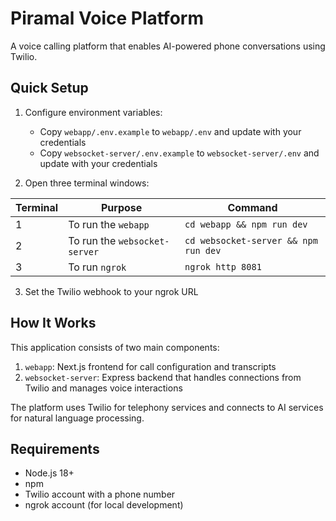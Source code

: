 # Piramal Voice Platform

A voice calling platform that enables AI-powered phone conversations using Twilio.

## Quick Setup

1. Configure environment variables:
   - Copy `webapp/.env.example` to `webapp/.env` and update with your credentials
   - Copy `websocket-server/.env.example` to `websocket-server/.env` and update with your credentials

2. Open three terminal windows:

| Terminal | Purpose                       | Command                |
| -------- | ----------------------------- | ---------------------- |
| 1        | To run the `webapp`           | `cd webapp && npm run dev` |
| 2        | To run the `websocket-server` | `cd websocket-server && npm run dev` |
| 3        | To run `ngrok`                | `ngrok http 8081`      |

3. Set the Twilio webhook to your ngrok URL

## How It Works

This application consists of two main components:

1. `webapp`: Next.js frontend for call configuration and transcripts
2. `websocket-server`: Express backend that handles connections from Twilio and manages voice interactions

The platform uses Twilio for telephony services and connects to AI services for natural language processing.

## Requirements

- Node.js 18+
- npm
- Twilio account with a phone number
- ngrok account (for local development)
